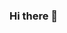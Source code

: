 ### Hi there 👋

<!--
**Ahsan689/Ahsan689** is a ✨ _special_ ✨ repository because its `README.md` (this file) appears on your GitHub profile.

Here are some ideas to get you started:

👋 I'm Ahsan, a MERN stack developer with 2 years of experience in building full-stack web applications.
🌱 I'm currently learning backend languages and frameworks to improve my development skills.
💼 I'm currently working at BrainCrop as a Software Engineer.
🔭 I’m currently working on Smart Vending App – our smart vending app is a modern and user-friendly solution that allows users to purchase snacks, drinks, and other products from vending machines. The app is built using Electron, React, Node.js, and MongoDB, which ensures a smooth and responsive experience for users. With our app, users can easily browse products, view prices, and make payments through a secure payment gateway. Additionally, the app also provides real-time updates on inventory levels, sales data, and machine maintenance needs, which helps vending machine owners to manage their business more efficiently. Our smart vending app is an innovative and cost-effective solution that revolutionizes the traditional vending machine experience.

🛠️ Some of the tools and technologies I use on a daily basis are:
JavaScript, Node.js, React.js, Express.js, MongoDB, Mongoose, Git, VS Code
👯 I'm open to collaborate on open source projects related to MERN stack.
💬 Feel free to reach out to me for any queries related to MERN stack development or any opportunities to work together.
📫 You can contact me through ahsanaleem689@gmail.com
